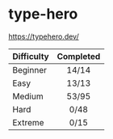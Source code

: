 # type-hero

<https://typehero.dev/>

| Difficulty | Completed |
| ---------- | :-------: |
| Beginner   |   14/14   |
| Easy       |   13/13   |
| Medium     |   53/95   |
| Hard       |   0/48    |
| Extreme    |   0/15    |
